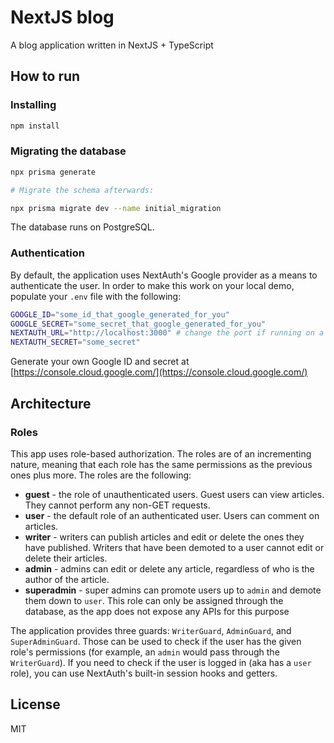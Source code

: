# NextJS blog
A blog application written in NextJS + TypeScript

## How to run

### Installing
```bash
npm install
```

### Migrating the database
```bash
npx prisma generate

# Migrate the schema afterwards:

npx prisma migrate dev --name initial_migration
```

The database runs on PostgreSQL.

### Authentication
By default, the application uses NextAuth's Google provider as a means to authenticate the user. In order to make this work on your local demo, populate your ``.env`` file with the following:

```bash
GOOGLE_ID="some_id_that_google_generated_for_you"
GOOGLE_SECRET="some_secret_that_google_generated_for_you"
NEXTAUTH_URL="http://localhost:3000" # change the port if running on a different one
NEXTAUTH_SECRET="some_secret" 
```

Generate your own Google ID and secret at [https://console.cloud.google.com/](https://console.cloud.google.com/)

## Architecture

### Roles
This app uses role-based authorization. The roles are of an incrementing nature, meaning that each role has the same permissions as the previous ones plus more. The roles are the following:

* **guest** - the role of unauthenticated users. Guest users can view articles. They cannot perform any non-GET requests.
* **user** - the default role of an authenticated user. Users can comment on articles.
* **writer** - writers can publish articles and edit or delete the ones they have published. Writers that have been demoted to a user cannot edit or delete their articles.
* **admin** - admins can edit or delete any article, regardless of who is the author of the article.
* **superadmin** - super admins can promote users up to ``admin`` and demote them down to ``user``. This role can only be assigned through the database, as the app does not expose any APIs for this purpose

The application provides three guards: ``WriterGuard``, ``AdminGuard``, and ``SuperAdminGuard``. Those can be used to check if the user has the given role's permissions (for example, an ``admin`` would pass through the ``WriterGuard``). If you need to check if the user is logged in (aka has a ``user`` role), you can use NextAuth's built-in session hooks and getters.

## License
MIT